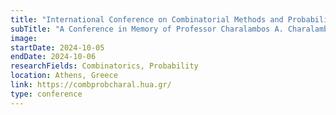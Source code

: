 ```yaml
---
title: "International Conference on Combinatorial Methods and Probability Models"
subTitle: "A Conference in Memory of Professor Charalambos A. Charalambides."
image:
startDate: 2024-10-05
endDate: 2024-10-06
researchFields: Combinatorics, Probability
location: Athens, Greece
link: https://combprobcharal.hua.gr/
type: conference
---
```

